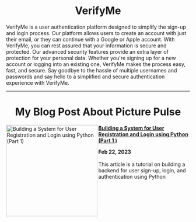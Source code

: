 <h1 align='center'> VerifyMe </h1>

VerifyMe is a user authentication platform designed to simplify the sign-up and login process. Our platform allows users to create an account with just their email, or they can continue with a Google or Apple account. With VerifyMe, you can rest assured that your information is secure and protected. Our advanced security features provide an extra layer of protection for your personal data. Whether you're signing up for a new account or logging into an existing one, VerifyMe makes the process easy, fast, and secure. Say goodbye to the hassle of multiple usernames and passwords and say hello to a simplified and secure authentication experience with VerifyMe.

<hr/>

<h1 align='center'> My Blog Post About Picture Pulse  </h1>


<p align="left">
 
<a href="https://gauravjoshi.hashnode.dev/building-a-system-for-user-registration-and-login-using-python-part-1" title="Building a System for User Registration and Login using Python (Part 1 )"><img src="https://cdn.hashnode.com/res/hashnode/image/upload/v1676974049877/b42b5a77-b31a-4caf-afb5-bae6cad2bc3a.png?w=1600&h=840&fit=crop&crop=entropy&auto=compress,format&format=webp" alt="Building a System for User Registration and Login using Python (Part 1)"  width="250px" align="left" /></a>
<a href="https://gauravjoshi.hashnode.dev/building-a-system-for-user-registration-and-login-using-python-part-1" title="Building a System for User Registration and Login using Python (Part 1)"><strong>Building a System for User Registration and Login using Python (Part 1 )</strong></a>
<div><strong>Feb 22, 2023 </strong></div>
<br/>This article is a tutorial on building a backend for user sign-up, login, and authentication using Python
</p> <br/> <br/>
